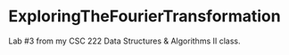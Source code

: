 # ExploringTheFourierTransformation
Lab #3 from my CSC 222 Data Structures &amp; Algorithms II class.
